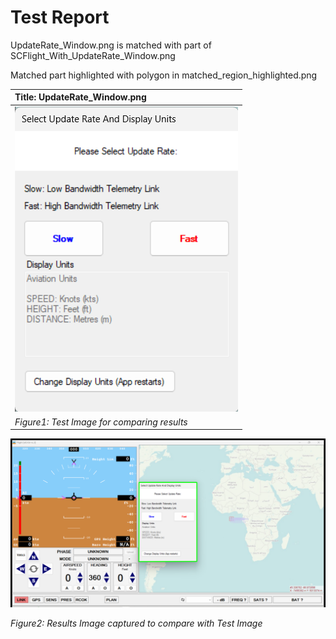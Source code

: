 # **Test Report**
UpdateRate_Window.png is matched with part of SCFlight_With_UpdateRate_Window.png

Matched part highlighted with polygon in matched_region_highlighted.png

| Title: UpdateRate_Window.png |
| :---------------------------- |
| ![Test Image](../Test_Images/UpdateRate_Window.png) |
| *Figure1: Test Image for comparing results* 
![Result Image captured](../Result_Images/matched_region_highlighted.png)

*Figure2: Results Image captured to compare with Test Image*

